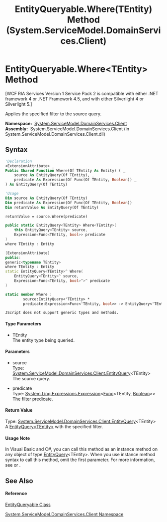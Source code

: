 ﻿---
title: EntityQueryable.Where(TEntity) Method  (System.ServiceModel.DomainServices.Client)
TOCTitle: Where(TEntity) Method
ms:assetid: M:System.ServiceModel.DomainServices.Client.EntityQueryable.Where``1(System.ServiceModel.DomainServices.Client.EntityQuery{``0},System.Linq.Expressions.Expression{System.Func{``0,System.Boolean}})
ms:mtpsurl: https://msdn.microsoft.com/en-us/library/Ff457891(v=VS.91)
ms:contentKeyID: 28899002
ms.date: 01/27/2012
mtps_version: v=VS.91
f1_keywords:
- System.ServiceModel.DomainServices.Client.EntityQueryable.Where``1
dev_langs:
- CSharp
- JScript
- VB
- FSharp
- c++
api_location:
- System.ServiceModel.DomainServices.Client.dll
api_name:
- System.ServiceModel.DomainServices.Client.EntityQueryable.Where
api_type:
- Managed
topic_type:
- apiref
- kbSyntax
product_family_name: VS
ROBOTS: INDEX,FOLLOW
---

# EntityQueryable.Where\<TEntity\> Method

\[WCF RIA Services Version 1 Service Pack 2 is compatible with either .NET framework 4 or .NET Framework 4.5, and with either Silverlight 4 or Silverlight 5.\]

Applies the specified filter to the source query.

**Namespace:**  [System.ServiceModel.DomainServices.Client](ff422479\(v=vs.91\).md)  
**Assembly:**  System.ServiceModel.DomainServices.Client (in System.ServiceModel.DomainServices.Client.dll)

## Syntax

``` vb
'Declaration
<ExtensionAttribute> _
Public Shared Function Where(Of TEntity As Entity) ( _
    source As EntityQuery(Of TEntity), _
    predicate As Expression(Of Func(Of TEntity, Boolean)) _
) As EntityQuery(Of TEntity)
```

``` vb
'Usage
Dim source As EntityQuery(Of TEntity)
Dim predicate As Expression(Of Func(Of TEntity, Boolean))
Dim returnValue As EntityQuery(Of TEntity)

returnValue = source.Where(predicate)
```

``` csharp
public static EntityQuery<TEntity> Where<TEntity>(
    this EntityQuery<TEntity> source,
    Expression<Func<TEntity, bool>> predicate
)
where TEntity : Entity
```

``` c++
[ExtensionAttribute]
public:
generic<typename TEntity>
where TEntity : Entity
static EntityQuery<TEntity>^ Where(
    EntityQuery<TEntity>^ source, 
    Expression<Func<TEntity, bool>^>^ predicate
)
```

``` fsharp
static member Where : 
        source:EntityQuery<'TEntity> * 
        predicate:Expression<Func<'TEntity, bool>> -> EntityQuery<'TEntity>  when 'TEntity : Entity
```

``` jscript
JScript does not support generic types and methods.
```

#### Type Parameters

  - TEntity  
    The entity type being queried.

#### Parameters

  - source  
    Type: [System.ServiceModel.DomainServices.Client.EntityQuery](ff422815\(v=vs.91\).md)\<TEntity\>  
    The source query.  

<!-- end list -->

  - predicate  
    Type: [System.Linq.Expressions.Expression](https://msdn.microsoft.com/en-us/library/Bb335710)\<[Func](https://msdn.microsoft.com/en-us/library/Bb549151)\<TEntity, [Boolean](https://msdn.microsoft.com/en-us/library/a28wyd50)\>\>  
    The filter predicate.  

#### Return Value

Type: [System.ServiceModel.DomainServices.Client.EntityQuery](ff422815\(v=vs.91\).md)\<TEntity\>  
A [EntityQuery\<TEntity\>](ff422815\(v=vs.91\).md) with the specified filter.  

#### Usage Note

In Visual Basic and C\#, you can call this method as an instance method on any object of type [EntityQuery](ff422815\(v=vs.91\).md)\<TEntity\>. When you use instance method syntax to call this method, omit the first parameter. For more information, see [](https://msdn.microsoft.com/en-us/library/Bb384936) or [](https://msdn.microsoft.com/en-us/library/Bb383977).

## See Also

#### Reference

[EntityQueryable Class](ff422834\(v=vs.91\).md)

[System.ServiceModel.DomainServices.Client Namespace](ff422479\(v=vs.91\).md)

